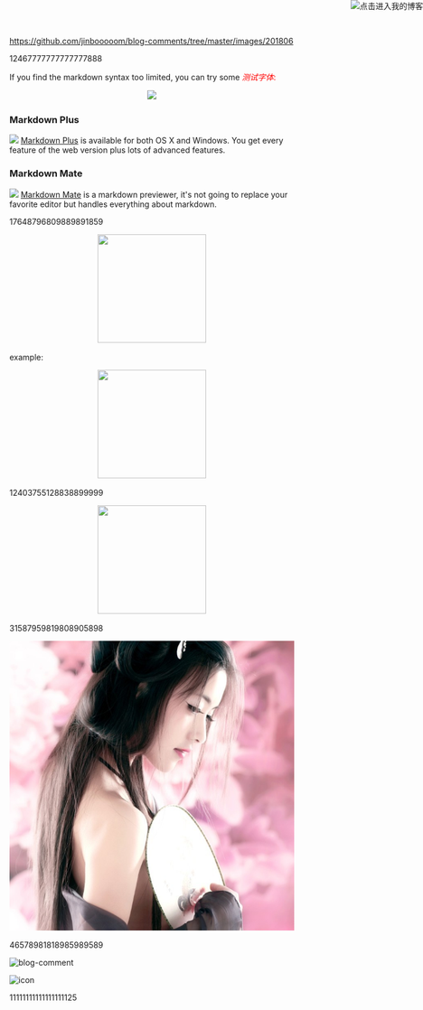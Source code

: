 https://github.com/jinbooooom/blog-comments/tree/master/images/201806

12467777777777777888


If you find the markdown syntax too limited, you can try some <span style="color: red;">*测试字体*<span>:

<p style="text-align:center;"><img src="https://upload.wikimedia.org/wikipedia/commons/thumb/6/61/HTML5_logo_and_wordmark.svg/120px-HTML5_logo_and_wordmark.svg.png"/></p>

<a href="https://jinbooooom.github.io" target="_blank"><img style="position: absolute; top: 0; right: 0; border: 0;" src="http://aral.github.com/fork-me-on-github-retina-ribbons/right-green.png" alt="点击进入我的博客"></a>

### Markdown Plus

<a href="http://tylingsoft.com/markdown-plus/"><img src="http://tylingsoft.com/img/mdp/icon.png" height="64px"/></a>
[Markdown Plus](http://tylingsoft.com/markdown-plus/) is available for both OS X and Windows. You get every feature of the web version plus lots of advanced features.

### Markdown Mate

<a href="http://tylingsoft.com/markdown-mate/"><img src="http://tylingsoft.com/img/mdm/icon.png" height="64px"/></a>
[Markdown Mate](http://tylingsoft.com/markdown-mate/) is a markdown previewer, it's not going to replace your favorite editor but handles everything about markdown.

17648796809889891859

<div align="center"><img width="192px" height="192px" src="https://github.com/jinbooooom/blog-comments/images/201806/0.jpeg"/></div>

example:

<div align="center"><img width="192px" height="192px" src="https://github.com/jinbooooom/blog-comments/source/icon.jpg"/></div>

12403755128838899999

<div align="center"><img width="192px" height="192px" src="https://mazhuang.org/assets/images/qrcode.jpg"/></div>

31587959819808905898

![小岛经济学](/favicon.ico)

46578981818985989589

![blog-comment](https://github.com/jinbooooom/blog-comments/blob/master/source/icon.jpg)

![icon](https://github.com/jinbooooom/blog-comments/source/icon.jpg)

11111111111111111125
